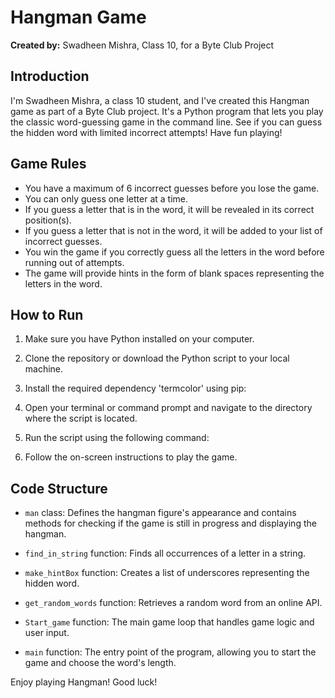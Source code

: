 # Hangman Game

**Created by:** Swadheen Mishra, Class 10, for a Byte Club Project

## Introduction

I'm Swadheen Mishra, a class 10 student, and I've created this Hangman game as part of a Byte Club project. It's a Python program that lets you play the classic word-guessing game in the command line. See if you can guess the hidden word with limited incorrect attempts! Have fun playing!

## Game Rules

- You have a maximum of 6 incorrect guesses before you lose the game.
- You can only guess one letter at a time.
- If you guess a letter that is in the word, it will be revealed in its correct position(s).
- If you guess a letter that is not in the word, it will be added to your list of incorrect guesses.
- You win the game if you correctly guess all the letters in the word before running out of attempts.
- The game will provide hints in the form of blank spaces representing the letters in the word.

## How to Run

1. Make sure you have Python installed on your computer.

2. Clone the repository or download the Python script to your local machine.

3. Install the required dependency 'termcolor' using pip:

4. Open your terminal or command prompt and navigate to the directory where the script is located.

5. Run the script using the following command:

6. Follow the on-screen instructions to play the game.

## Code Structure

- `man` class: Defines the hangman figure's appearance and contains methods for checking if the game is still in progress and displaying the hangman.

- `find_in_string` function: Finds all occurrences of a letter in a string.

- `make_hintBox` function: Creates a list of underscores representing the hidden word.

- `get_random_words` function: Retrieves a random word from an online API.

- `Start_game` function: The main game loop that handles game logic and user input.

- `main` function: The entry point of the program, allowing you to start the game and choose the word's length.

Enjoy playing Hangman! Good luck!
